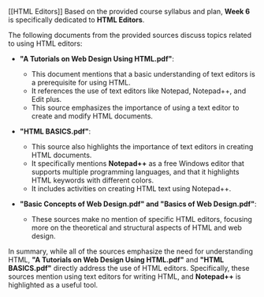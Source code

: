 [[HTML Editors]]
Based on the provided course syllabus and plan, **Week 6** is specifically dedicated to **HTML Editors**.

The following documents from the provided sources discuss topics related to using HTML editors:

- **"A Tutorials on Web Design Using HTML.pdf"**:
    
    - This document mentions that a basic understanding of text editors is a prerequisite for using HTML.
    - It references the use of text editors like Notepad, Notepad++, and Edit plus.
    - This source emphasizes the importance of using a text editor to create and modify HTML documents.
- **"HTML BASICS.pdf"**:
    
    - This source also highlights the importance of text editors in creating HTML documents.
    - It specifically mentions **Notepad++** as a free Windows editor that supports multiple programming languages, and that it highlights HTML keywords with different colors.
    - It includes activities on creating HTML text using Notepad++.
- **"Basic Concepts of Web Design.pdf" and "Basics of Web Design.pdf"**:
    
    - These sources make no mention of specific HTML editors, focusing more on the theoretical and structural aspects of HTML and web design.

In summary, while all of the sources emphasize the need for understanding HTML, **"A Tutorials on Web Design Using HTML.pdf"** and **"HTML BASICS.pdf"** directly address the use of HTML editors. Specifically, these sources mention using text editors for writing HTML, and **Notepad++** is highlighted as a useful tool.
